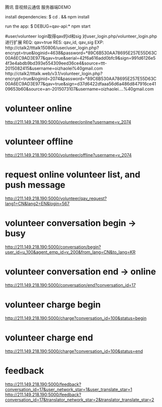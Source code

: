 腾讯 音视频云通信
服务器端DEMO

   install dependencies:
     $ cd . && npm install

   run the app:
     $ DEBUG=qav-api:* npm start


#user/volunteer login取得qav的id和sig
对user_login.php/volunteer_login.php进行扩展
REQ: qav=true
RES: qav_id, qav_sig
EXP:
http://ctalk2/tttalk150806/user/user_login.php?encrypt=true&loginid=4638&password=*89C6B530AA78695E257E55D63C00A6EC9AD3E977&qav=true&serial=42f6a616add0bfc9&sign=991d6126e54f3e4abdb9bd393e554309eed36ce4&source=ttt-2015082415&username=oizhaolei%40gmail.com
http://ctalk2/tttalk.web/v3.1/volunteer_login.php?encrypt=true&loginid=2074&password=*89C6B530AA78695E257E55D63C00A6EC9AD3E977&qav=true&sign=d37d6422dfaaa56d6a486d847916ce4109653b60&source=an-2015073107&username=oizhaolei....%40gmail.com

# volunteer online
http://211.149.218.190:5000/volunteer/online?username=v_2074

# volunteer offline
http://211.149.218.190:5000/volunteer/offline?username=v_2074

# request online volunteer list, and push message
http://211.149.218.190:5000/volunteer/qav_request?lang1=CN&lang2=EN&login=567

# volunteer conversation begin -> busy
http://211.149.218.190:5000/conversation/begin?user_id=u_100&agent_emp_id=v_200&from_lang=CN&to_lang=KR

# volunteer conversation end -> online
http://211.149.218.190:5000/conversation/end?conversation_id=17

# volunteer charge begin
http://211.149.218.190:5000/charge?conversation_id=100&status=begin

# volunteer charge end
http://211.149.218.190:5000/charge?conversation_id=100&status=end

# feedback
http://211.149.218.190:5000/feedback?conversation_id=17&user_network_star=1&user_translate_star=1
http://211.149.218.190:5000/feedback?conversation_id=17&translator_network_star=2&translator_translate_star=2
